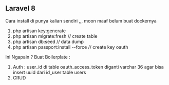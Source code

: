## Laravel 8

Cara install di punya kalian sendiri ,,, moon maaf belum buat dockernya

1. php artisan key:generate
2. php artisan migrate:fresh // create table
3. php artisan db:seed // data dump
4. php artisan passport:install --force // create key oauth

Ini Ngapain ? Buat Boilerplate :

1. Auth : user_id di table oauth_access_token diganti varchar 36 agar bisa insert uuid dari id_user table users
2. CRUD
